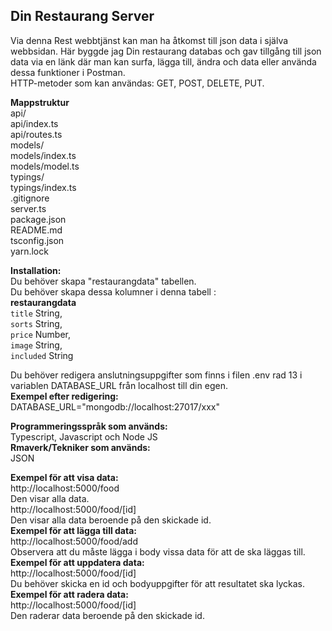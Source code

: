 ## Din Restaurang Server

Via denna Rest webbtjänst kan man ha åtkomst till json data i själva webbsidan. Här byggde jag Din restaurang databas och gav tillgång till json data via en länk där man kan surfa, lägga till, ändra och data eller använda dessa funktioner i Postman. <br />
HTTP-metoder som kan användas: GET, POST, DELETE, PUT.

**Mappstruktur**<br />
api/ <br />
api/index.ts <br />
api/routes.ts <br />
models/ <br />
models/index.ts <br />
models/model.ts <br />
typings/ <br />
typings/index.ts <br />
.gitignore <br />
server.ts <br />
package.json <br />
README.md <br />
tsconfig.json <br />
yarn.lock <br />

**Installation:**<br />
Du behöver skapa "restaurangdata" tabellen. <br />
Du behöver skapa dessa kolumner i denna tabell :<br />
**restaurangdata**<br />
`title` String, <br />
`sorts` String, <br />
`price` Number, <br />
`image` String, <br />
`included` String <br />

Du behöver redigera anslutningsuppgifter som finns i filen .env rad 13 i variablen DATABASE_URL från localhost till din egen.<br />
**Exempel efter redigering:**<br />
DATABASE_URL="mongodb://localhost:27017/xxx"
<br />

**Programmeringsspråk som används:**<br />
Typescript, Javascript och Node JS<br />
**Rmaverk/Tekniker som används:**<br />
JSON<br />

**Exempel för att visa data:**<br />
http://localhost:5000/food <br />
Den visar alla data.<br />
http://localhost:5000/food/[id] <br />
Den visar alla data beroende på den skickade id.<br />
**Exempel för att lägga till data:**<br />
http://localhost:5000/food/add <br />
Observera att du måste lägga i body vissa data för att de ska läggas till. <br />
**Exempel för att uppdatera data:**<br />
http://localhost:5000/food/[id]<br />
Du behöver skicka en id och bodyuppgifter för att resultatet ska lyckas.<br />
**Exempel för att radera data:**<br />
http://localhost:5000/food/[id] <br />
Den raderar data beroende på den skickade id. <br />
